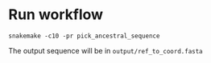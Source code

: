 # Run workflow

```
snakemake -c10 -pr pick_ancestral_sequence
```

The output sequence will be in `output/ref_to_coord.fasta`
